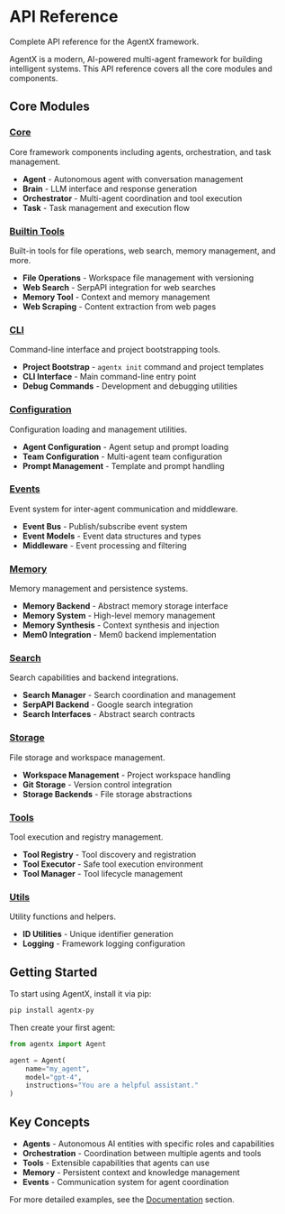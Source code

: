 # API Reference

Complete API reference for the AgentX framework.

AgentX is a modern, AI-powered multi-agent framework for building intelligent systems. This API reference covers all the core modules and components.

## Core Modules

### [Core](/api/core)
Core framework components including agents, orchestration, and task management.

- **Agent** - Autonomous agent with conversation management
- **Brain** - LLM interface and response generation
- **Orchestrator** - Multi-agent coordination and tool execution
- **Task** - Task management and execution flow

### [Builtin Tools](/api/builtin_tools)
Built-in tools for file operations, web search, memory management, and more.

- **File Operations** - Workspace file management with versioning
- **Web Search** - SerpAPI integration for web searches
- **Memory Tool** - Context and memory management
- **Web Scraping** - Content extraction from web pages

### [CLI](/api/cli)
Command-line interface and project bootstrapping tools.

- **Project Bootstrap** - `agentx init` command and project templates
- **CLI Interface** - Main command-line entry point
- **Debug Commands** - Development and debugging utilities

### [Configuration](/api/config)
Configuration loading and management utilities.

- **Agent Configuration** - Agent setup and prompt loading
- **Team Configuration** - Multi-agent team configuration
- **Prompt Management** - Template and prompt handling

### [Events](/api/event)
Event system for inter-agent communication and middleware.

- **Event Bus** - Publish/subscribe event system
- **Event Models** - Event data structures and types
- **Middleware** - Event processing and filtering

### [Memory](/api/memory)
Memory management and persistence systems.

- **Memory Backend** - Abstract memory storage interface
- **Memory System** - High-level memory management
- **Memory Synthesis** - Context synthesis and injection
- **Mem0 Integration** - Mem0 backend implementation

### [Search](/api/search)
Search capabilities and backend integrations.

- **Search Manager** - Search coordination and management
- **SerpAPI Backend** - Google search integration
- **Search Interfaces** - Abstract search contracts

### [Storage](/api/storage)
File storage and workspace management.

- **Workspace Management** - Project workspace handling
- **Git Storage** - Version control integration
- **Storage Backends** - File storage abstractions

### [Tools](/api/tool)
Tool execution and registry management.

- **Tool Registry** - Tool discovery and registration
- **Tool Executor** - Safe tool execution environment
- **Tool Manager** - Tool lifecycle management

### [Utils](/api/utils)
Utility functions and helpers.

- **ID Utilities** - Unique identifier generation
- **Logging** - Framework logging configuration

## Getting Started

To start using AgentX, install it via pip:

```bash
pip install agentx-py
```

Then create your first agent:

```python
from agentx import Agent

agent = Agent(
    name="my_agent",
    model="gpt-4",
    instructions="You are a helpful assistant."
)
```

## Key Concepts

- **Agents** - Autonomous AI entities with specific roles and capabilities
- **Orchestration** - Coordination between multiple agents and tools
- **Tools** - Extensible capabilities that agents can use
- **Memory** - Persistent context and knowledge management
- **Events** - Communication system for agent coordination

For more detailed examples, see the [Documentation](/docs) section.
